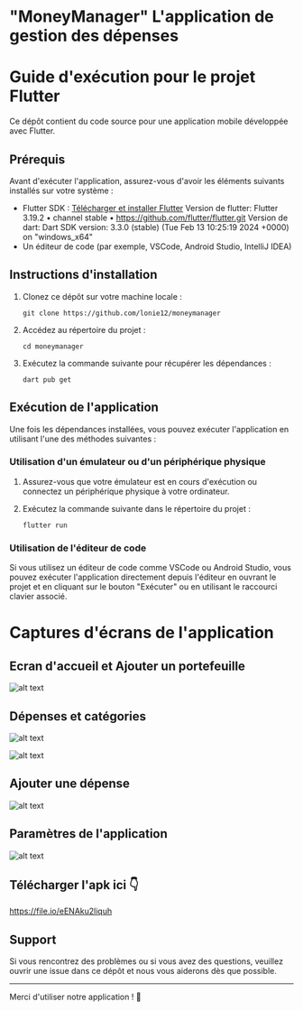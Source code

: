 # "MoneyManager"  L'application de gestion des dépenses 

# Guide d'exécution pour le projet Flutter

Ce dépôt contient du code source pour une application mobile développée avec Flutter.

## Prérequis

Avant d'exécuter l'application, assurez-vous d'avoir les éléments suivants installés sur votre système :

- Flutter SDK : [Télécharger et installer Flutter](https://flutter.dev/docs/get-started/install)
    Version de flutter: Flutter 3.19.2 • channel stable • https://github.com/flutter/flutter.git
    Version de dart: Dart SDK version: 3.3.0 (stable) (Tue Feb 13 10:25:19 2024 +0000) on "windows_x64"
- Un éditeur de code (par exemple, VSCode, Android Studio, IntelliJ IDEA)


## Instructions d'installation

1. Clonez ce dépôt sur votre machine locale :

    ```
    git clone https://github.com/lonie12/moneymanager
    ```

2. Accédez au répertoire du projet :

    ```
    cd moneymanager
    ```

3. Exécutez la commande suivante pour récupérer les dépendances :

    ```
    dart pub get
    ```

## Exécution de l'application

Une fois les dépendances installées, vous pouvez exécuter l'application en utilisant l'une des méthodes suivantes :

### Utilisation d'un émulateur ou d'un périphérique physique

1. Assurez-vous que votre émulateur est en cours d'exécution ou connectez un périphérique physique à votre ordinateur.

2. Exécutez la commande suivante dans le répertoire du projet :

    ```
    flutter run
    ```

### Utilisation de l'éditeur de code

Si vous utilisez un éditeur de code comme VSCode ou Android Studio, vous pouvez exécuter l'application directement depuis l'éditeur en ouvrant le projet et en cliquant sur le bouton "Exécuter" ou en utilisant le raccourci clavier associé.

<!-- ## Contribution

Les contributions sont les bienvenues ! N'hésitez pas à ouvrir une issue ou à soumettre une pull request pour suggérer des améliorations ou des correctifs. -->

# Captures d'écrans de l'application

## Ecran d'accueil et Ajouter un portefeuille

![alt text](https://res.cloudinary.com/dovatakyj/image/upload/v1709723641/vjzseljhlssh9hwsrsog.png)


## Dépenses et catégories

![alt text](https://res.cloudinary.com/dovatakyj/image/upload/v1709723640/ydoy7euxnvn6o2sfjpoj.png)

![alt text](https://res.cloudinary.com/dovatakyj/image/upload/v1709723640/dzkl3w4pjyuttjxxc8ya.png)


## Ajouter une dépense
![alt text](https://res.cloudinary.com/dovatakyj/image/upload/v1709723640/vy5eeuudb14rw57nlw2p.png)


## Paramètres de l'application
![alt text](https://res.cloudinary.com/dovatakyj/image/upload/v1709724122/wazqxnmgxporjismwxg7.jpg)

## Télécharger l'apk ici 👇

https://file.io/eENAku2liquh

## Support

Si vous rencontrez des problèmes ou si vous avez des questions, veuillez ouvrir une issue dans ce dépôt et nous vous aiderons dès que possible.


---

Merci d'utiliser notre application ! 🚀